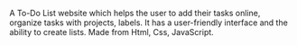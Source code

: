 A To-Do List website which helps the user to add their tasks online, organize tasks with projects, labels. It has a user-friendly interface and the ability to create lists. Made from Html, Css, JavaScript.
